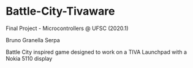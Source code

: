 # Battle-City-Tivaware

Final Project - Microcontrollers @ UFSC (2020.1)

Bruno Granella Serpa

Battle City inspired game designed to work on a TIVA Launchpad with a Nokia 5110 display
